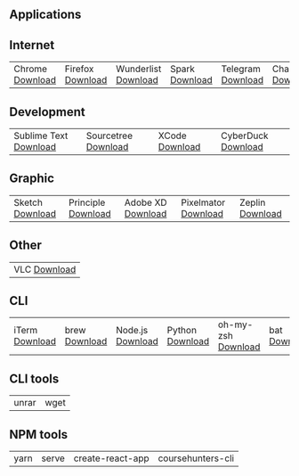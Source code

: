 ## Applications

<h2>Internet</h2>
<table>
 <tbody>
	<tr>
		<td>Chrome <a target="_blank" href="https://www.google.com/chrome">Download</a></td>
		<td>Firefox <a target="_blank" href="https://www.mozilla.org/ru/firefox/new">Download</a></td>
		<td>Wunderlist <a target="_blank" href="https://www.wunderlist.com">Download</a></td>
		<td>Spark <a target="_blank" href="https://sparkmailapp.com">Download</a></td>
		<td>Telegram <a target="_blank" href="https://telegram.org">Download</a></td>
		<td>Charles <a target="_blank" href="https://www.charlesproxy.com">Download</a></td>
	</tr>
 </tbody>
</table>

<h2>Development</h2>
<table>
 <tbody>
	<tr>
		<td>Sublime Text <a target="_blank" href="https://www.sublimetext.com">Download</a></td>
		<td>Sourcetree <a target="_blank" href="https://www.sourcetreeapp.com">Download</a></td>
		<td>XCode <a target="_blank" href="https://developer.apple.com/xcode">Download</a></td>
		<td>CyberDuck <a target="_blank" href="https://cyberduck.io">Download</a></td>
	</tr>
 </tbody>
</table>

<h2>Graphic</h2>
<table>
 <tbody>
	<tr>
		<td>Sketch <a target="_blank" href="https://www.sketchapp.com">Download</a></td>
		<td>Principle <a target="_blank" href="http://principleformac.com">Download</a></td>
		<td>Adobe XD <a target="_blank" href="https://www.adobe.com/products/xd.html">Download</a></td>
		<td>Pixelmator <a target="_blank" href="https://www.pixelmator.com/pro">Download</a></td>
		<td>Zeplin <a target="_blank" href="https://support.zeplin.io/quick-start/downloading-mac-and-windows-apps">Download</a></td>
	</tr>
 </tbody>
</table>

<h2>Other</h2>
<table>
 <tbody>
	<tr>
		<td>VLC <a target="_blank" href="https://www.videolan.org/index.html">Download</a></td>
	</tr>
 </tbody>
</table>

<h2>CLI</h2>
<table>
 <tbody>
	<tr>
		<td>iTerm <a target="_blank" href="https://www.iterm2.com">Download</a></td>
		<td>brew <a target="_blank" href="https://brew.sh/index_ru">Download</a></td>
		<td>Node.js <a target="_blank" href="https://nodejs.org/en">Download</a></td>
		<td>Python <a target="_blank" href="https://www.python.org">Download</a></td>
		<td>oh-my-zsh <a target="_blank" href="https://github.com/robbyrussell/oh-my-zsh#via-wget">Download</a></td>
		<td>bat <a target="_blank" href="https://github.com/sharkdp/bat">Download</a></td>
		<td>Heroku <a target="_blank" href="https://devcenter.heroku.com/articles/heroku-cli">Download</a></td>
		<td>ngrok <a target="_blank" href="https://ngrok.com">Download</a></td>
	</tr>
 </tbody>
</table>

<h2>CLI tools</h2>
<table>
 <tbody>
	<tr>
		<td>unrar</td>
		<td>wget</td>
	</tr>
 </tbody>
</table>

<h2>NPM tools</h2>
<table>
 <tbody>
	<tr>
		<td>yarn</td>
		<td>serve</td>
		<td>create-react-app</td>
		<td>coursehunters-cli</td>
	</tr>
 </tbody>
</table>
